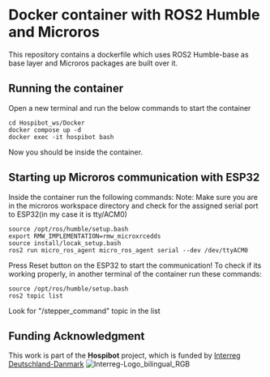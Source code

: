 # Docker container with ROS2 Humble and Microros
This repository contains a dockerfile which uses ROS2 Humble-base as base layer and Microros packages are built over it.

## Running the container
Open a new terminal and run the below commands to start the container
```
cd Hospibot_ws/Docker
docker compose up -d
docker exec -it hospibot bash
```
Now you should be inside the container.

## Starting up Microros communication with ESP32
Inside the container run the following commands:
Note: Make sure you are in the microros workspace directory and check for the assigned serial port to ESP32(in my case it is tty/ACM0)
```
source /opt/ros/humble/setup.bash
export RMW_IMPLEMENTATION=rmw_microxrcedds
source install/locak_setup.bash
ros2 run micro_ros_agent micro_ros_agent serial --dev /dev/ttyACM0
```
Press Reset button on the ESP32 to start the communication!
To check if its working properly, in another terminal of the container run these commands:
```
source /opt/ros/humble/setup.bash
ros2 topic list
```
Look for "/stepper_command" topic in the list
## Funding Acknowledgment

This work is part of the **Hospibot** project, which is funded by [Interreg Deutschland-Danmark](https://www.interreg.eu/) 
![Interreg-Logo_bilingual_RGB](https://github.com/user-attachments/assets/40f63064-e2ca-4b7e-877a-a9f98fdd57de)
